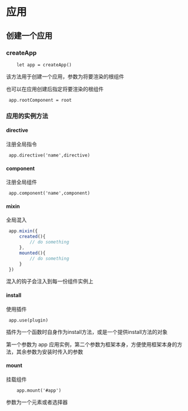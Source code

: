 # 应用

## 创建一个应用

### createApp

```
	let app = createApp()
```

该方法用于创建一个应用，参数为将要渲染的根组件


也可以在应用创建后指定将要渲染的根组件

```
 app.rootComponent = root
```

### 应用的实例方法

#### directive
注册全局指令

```
 app.directive('name',directive)
```

#### component
注册全局组件

```
 app.component('name',component)
```

#### mixin

全局混入

```js
 app.mixin({
	 created(){
		 // do something
	 },
	 mounted(){
		 // do something
	 }
 })
```


混入的钩子会注入到每一份组件实例上

#### install

使用插件

```
 app.use(plugin)
```

插件为一个函数时自身作为install方法，或是一个提供install方法的对象

第一个参数为 app 应用实例，第二个参数为框架本身，方便使用框架本身的方法，其余参数为安装时传入的参数

#### mount

挂载组件

```
	app.mount('#app')
```

参数为一个元素或者选择器